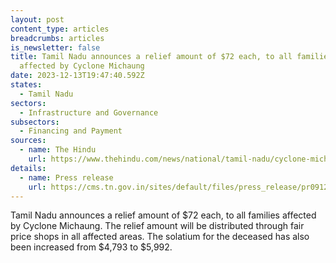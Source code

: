 ```yaml
---
layout: post
content_type: articles
breadcrumbs: articles
is_newsletter: false
title: Tamil Nadu announces a relief amount of $72 each, to all families
  affected by Cyclone Michaung
date: 2023-12-13T19:47:40.592Z
states:
  - Tamil Nadu
sectors:
  - Infrastructure and Governance
subsectors:
  - Financing and Payment
sources:
  - name: The Hindu
    url: https://www.thehindu.com/news/national/tamil-nadu/cyclone-michaung-tn-cm-stalin-announces-6000-as-relief-amount-to-all-flood-affected-families/article67621288.ece
details:
  - name: Press release
    url: https://cms.tn.gov.in/sites/default/files/press_release/pr091223_2470.pdf
---
```

Tamil Nadu announces a relief amount of $72 each, to all families affected by Cyclone Michaung. The relief amount will be distributed through fair price shops in all affected areas. The solatium for the deceased has also been increased from $4,793 to $5,992.
